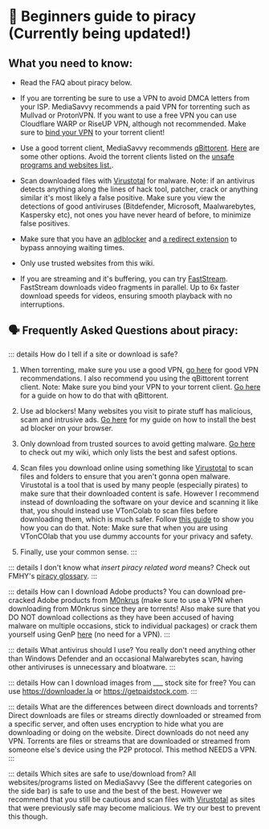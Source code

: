 # 🚀 Beginners guide to piracy (Currently being updated!)

## What you need to know:

- Read the FAQ about piracy below.

- If you are torrenting be sure to use a VPN to avoid DMCA letters from your ISP. MediaSavvy recommends a paid VPN for torrenting such as Mullvad or ProtonVPN. If you want to use a free VPN you can use Cloudflare WARP or RiseUP VPN, although not recommended. Make sure to [bind your VPN](https://www.reddit.com/r/VPNTorrents/comments/ssy8vv/guide_bind_vpn_network_interface_to_torrent/) to your torrent client!

- Use a good torrent client, MediaSavvy recommends [qBittorent](https://www.qbittorrent.org/). [Here](https://mediasavvy.pages.dev/Wiki/Torrenting.html#torrent-clients) are some other options. Avoid the torrent clients listed on the [unsafe programs and websites list.](https://mediasavvy.pages.dev/Wiki/UnsafeSites).

- Scan downloaded files with [Virustotal](https://virustotal.com) for malware. Note: if an antivirus detects anything along the lines of hack tool, patcher, crack or anything similar it's most likely a false positive. Make sure you view the detections of good antiviruses (Bitdefender, Microsoft, Maalwarebytes, Kaspersky etc), not ones you have never heard of before, to minimize false positives.

- Make sure that you have an [adblocker](https://mediasavvy.pages.dev/Wiki/Adblocking.html) and [a redirect extension](https://mediasavvy.pages.dev/Wiki/Adblocking.html#redirect-bypassers) to bypass annoying waiting times.

- Only use trusted websites from this wiki.

- If you are streaming and it's buffering, you can try [FastStream](https://FastStream.online). FastStream downloads video fragments in parallel. Up to 6x faster download speeds for videos, ensuring smooth playback with no interruptions. 

## 🗣️ Frequently Asked Questions about piracy:

::: details How do I tell if a site or download is safe? 
1. When torrenting, make sure you use a good VPN, [go here](https://www.reddit.com/r/FREEMEDIAHECKYEAH/wiki/adblock-vpn-privacy/#wiki_.25BA_vpn) for good VPN recommendations. I also recommend you using the qBittorent torrent client. Note: Make sure you bind your VPN to your torrent client. [Go here](https://rentry.org/bootyguard#3-configure-your-torrent-client) for a guide on how to do that with qBittorent.

2. Use ad blockers! Many websites you visit to pirate stuff has malicious, scam and intrusive ads. [Go here](https://mediasavvy.pages.dev/Wiki/Adblocking.html#adblockers-for-your-browser) for my guide on how to install the best ad blocker on your browser.

3. Only download from trusted sources to avoid getting malware. [Go here](https://mediasavvy.pages.dev/Wiki/) to check out my wiki, which only lists the best and safest options.

4. Scan files you download online using something like [Virustotal](https://virustotal.com) to scan files and folders to ensure that you aren't gonna open malware. Virustotal is a tool that is used by many people (especially pirates) to make sure that their downloaded content is safe. However I recommend instead of downloading the software on your device and scanning it like that, you should instead use VTonColab to scan files before downloading them, which is much safer. Follow [this guide](https://rentry.co/vtoncolab) to show you how you can do that. Note: Make sure that when you are using VTonCOlab that you use dummy accounts for your privacy and safety.

5. Finally, use your common sense.
:::

::: details I don't know what *insert piracy related word* means?
Check out FMHY's [piracy glossary](https://mediasavvy.pages.dev/Wiki/PiracyGlossary).
:::

::: details How can I download Adobe products?
You can download pre-cracked Adobe products from [M0nkrus](https://vk.com/monkrus) (make sure to use a VPN when downloading from M0nkrus since they are torrents! Also make sure that you DO NOT download collections as they have been accused of having malware on multiple occasions, stick to individual packages) or crack them yourself using GenP [here](https://rentry.co/mediasavvy-genp) (no need for a VPN).
:::

::: details What antivirus should I use?
You really don't need anything other than Windows Defender and an occasional Malwarebytes scan, having other antiviruses is unnecessary and bloatware.
:::

::: details How can I download images from ___ stock site for free?
You can use https://downloader.la or https://getpaidstock.com.
:::

::: details What are the differences between direct downloads and torrents?
Direct downloads are files or streams directly downloaded or streamed from a specific server, and often uses encryption to hide what you are downloading or doing on the website. Direct downloads do not need any VPN. Torrents are files or streams that are downloaded or streamed from someone else's device using the P2P protocol. This method NEEDS a VPN.
:::

::: details Which sites are safe to use/download from?
All websites/programs listed on MediaSavvy (See the different categories on the side bar) is safe to use and the best of the best. However we recommend that you still be cautious and scan files with [Virustotal](https://virustotal.com) as sites that were previously safe may become malicious.  We try our best to prevent this though. 











